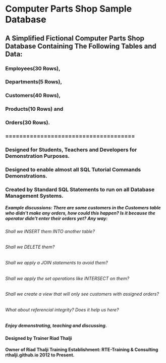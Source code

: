 # Computer Parts Shop Sample Database
## A Simplified Fictional Computer Parts Shop Database Containing The Following Tables and Data: 
### Employees(30 Rows), 
### Departments(5 Rows), 
### Customers(40 Rows), 
### Products(10 Rows) and 
### Orders(30 Rows).
### =====================================
### Designed for Students, Teachers and Developers for Demonstration Purposes.
### Designed to enable almost all SQL Tutorial Commands Demonstrations.
### Created by Standard SQL Statements to run on all Database Management Systems.
##### Example discussions: There are some customers in the Customers table who didn't make any orders, how could this happen? Is it because the operator didn't enter  their orders yet? Any way:
###### Shall we INSERT them INTO another table?  
###### Shall we DELETE them? 
###### Shall we apply a JOIN statements to avoid them? 
###### Shall we apply the set operations like INTERSECT on them? 
###### Shall we create a view that will only see customers with assigned orders?
###### What about referencial integrity? Does it help us here?
##### Enjoy demonstrating, teaching and discussing.

#### Designed by Trainer Riad Thalji
#### Owner of Riad Thalji Training Establishment: RTE-Training & Consulting rthalji.github.io 2012 to Present.
